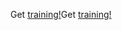 <span data-ttu-id="4cddb-101">Get [training!](https://docs.microsoft.com/en-us/dynamics365/get-started/training/)</span><span class="sxs-lookup"><span data-stu-id="4cddb-101">Get [training!](https://docs.microsoft.com/en-us/dynamics365/get-started/training/)</span></span>
